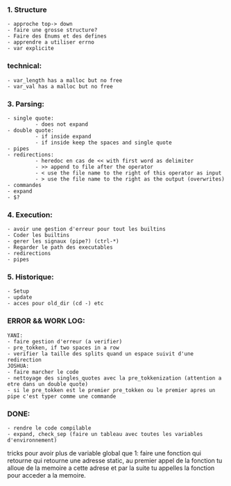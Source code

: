 ### 1. Structure
    - approche top-> down
    - faire une grosse structure?
    - Faire des Enums et des defines
    - apprendre a utiliser errno
    - var explicite

### technical:
    - var_length has a malloc but no free
    - var_val has a malloc but no free

### 3. Parsing:
    - single quote:
             - does not expand
    - double quote:
             - if inside expand
             - if inside keep the spaces and single quote
    - pipes
    - redirections:
             - heredoc en cas de << with first word as delimiter
             - >> append to file after the operator
             - < use the file name to the right of this operator as input
             - > use the file name to the right as the output (overwrites)
    - commandes
    - expand
    - $?

### 4. Execution:
    - avoir une gestion d'erreur pour tout les builtins
    - Coder les builtins
    - gerer les signaux (pipe?) (ctrl-*)
    - Regarder le path des executables
    - redirections
    - pipes

### 5. Historique:
    - Setup
    - update
    - acces pour old_dir (cd -) etc

### ERROR && WORK LOG:
    YANI:
    - faire gestion d'erreur (a verifier)
    - pre_tokken, if two spaces in a row
    - verifier la taille des splits quand un espace suivit d'une redirection
    JOSHUA:
    - faire marcher le code    
    - nettoyage des singles_quotes avec la pre_tokkenization (attention a etre dans un double quote)
    - si le pre_tokken est le premier pre_tokken ou le premier apres un pipe c'est typer comme une commande
### DONE:
    - rendre le code compilable
    - expand, check_sep (faire un tableau avec toutes les variables d'environnement)
tricks pour avoir plus de variable global que 1: faire une fonction qui retourne qui retourne une adresse static, au
premier appel de la fonction tu alloue de la memoire a cette adrese et par la suite tu appelles la fonction pour acceder a la memoire.
